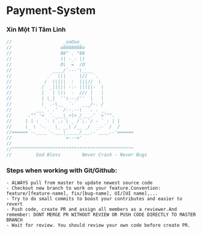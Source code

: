 # Payment-System
### Xin Một Tí Tâm Linh

```js
//                   _ooOoo_
//                  o8888888o
//                  88" . "88
//                  (| -_- |)
//                  O\  =  /O
//               ____/`---'\____
//             .'  \\|     |//  `.
//            /  \\|||  :  |||//  \
//           /  _||||| -:- |||||-  \
//           |   | \\\  -  /// |   |
//           | \_|  ''\---/''  |   |
//           \  .-\__  `-`  ___/-. /
//         ___`. .'  /--.--\  `. . __
//      ."" '<  `.___\_<|>_/___.'  >'"".
//     | | :  `- \`.;`\ _ /`;.`/ - ` : | |
//     \  \ `-.   \_ __\ /__ _/   .-` /  /
//======`-.____`-.___\_____/___.-`____.-'======
//                   `=---='
//
//^^^^^^^^^^^^^^^^^^^^^^^^^^^^^^^^^^^^^^^^^^^^^
//         God Bless        Never Crash - Never Bugs
```

### Steps when working with Git/Github:

    - ALWAYS pull from master to update newest source code
    - Checkout new branch to work on your feature.Convention: feature/[feature-name], fix/[bug-name], UI/[UI name],...
    - Try to do small commits to boost your contributes and easier to revert
    - Push code, create PR and assign all members as a reviewer.And remember: DONT MERGE PR WITHOUT REVIEW OR PUSH CODE DIRECTLY TO MASTER BRANCH
    - Wait for review. You should review your own code before create PR.
